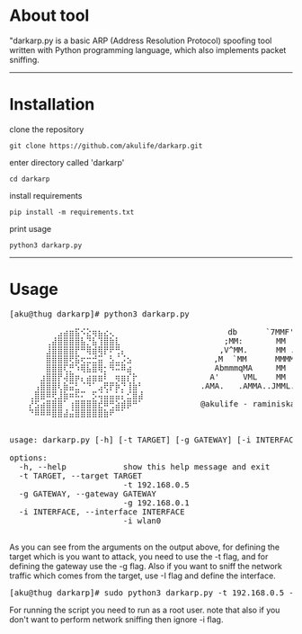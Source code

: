 # About tool
"darkarp.py is a basic ARP (Address Resolution Protocol) spoofing tool written with Python programming language, which also implements packet sniffing.
<hr />

# Installation 

clone the repository

`git clone https://github.com/akulife/darkarp.git`

enter directory called 'darkarp'

`cd darkarp`

install requirements

`pip install -m requirements.txt`

print usage 

`python3 darkarp.py`
<hr />

# Usage


<pre>
[aku@thug darkarp]# python3 darkarp.py 

	⠀⠀⠀⠀⠀⣠⣴⣶⣯⠪⣕⢶⣦⣔⢄⠀⠀⠀⠀  			      db      `7MMF' `YMM'`7MMF'   `7MF'
	⠀⠀⠀⢀⣼⣿⣿⣿⣿⣧⡙⣧⢹⣿⣷⣇⠀⠀⠀⠀  			     ;MM:       MM   .M'    MM       M  
	⠀⠀⠀⣸⣿⣿⣿⣿⡟⠛⢿⣾⢿⡟⠟⢛⡄⠀⠀⠀  			    ,V^MM.      MM .d"      MM       M  
	⠀⠀⠀⣿⣿⣿⣿⢟⣯⢖⣒⣚⣭⠀⣣⣈⡨⣢⠀   			   ,M  `MM      MMMMM.      MM       M  
	⠀⠀⠀⣿⣿⣿⢏⡛⠱⢿⣧⣿⢿⡂⠻⠭⠿⣴⠀⠀  			   AbmmmqMA     MM  VMA     MM       M  
	⠀⠀⣰⣿⣿⡟⢼⣿⡶⡄⣴⣶⣶⠇⠀⢶⣶⡎⡗⠀  			  A'     VML    MM   `MM.   YM.     ,M  
	⠀⢠⣿⣿⣿⢇⣷⣭⣃⠈⠙⠁⣠⢟⡟⡷⡙⢸⣷⠃  			.AMA.   .AMMA..JMML.   MMb.  `bmmmmd"'  
	⢀⣿⣿⠿⢟⣸⣷⠶⠯⠍⠀⡫⢬⣬⣤⣥⡅⣊⣿⣼                           
	⡜⣫⣴⣿⣿⣿⠁⢰⣿⣿⣿⣿⣞⠿⢛⣵⣾⡿⠛⠁			@akulife - raminiskandarov2004@gmail.com
	⠙⠿⠿⠿⣿⣿⣼⣬⣿⣿⣿⣿⣿⣷⠟⠉⠁⠀⠀⠀


usage: darkarp.py [-h] [-t TARGET] [-g GATEWAY] [-i INTERFACE]

options:
  -h, --help            show this help message and exit
  -t TARGET, --target TARGET
                        -t 192.168.0.5
  -g GATEWAY, --gateway GATEWAY
                        -g 192.168.0.1
  -i INTERFACE, --interface INTERFACE
                        -i wlan0

</pre>

As you can see from the arguments on the output above, for defining the target which is you want to attack, you need to use the -t flag, and for
defining the gateway use the -g flag. Also if you want to sniff the network traffic which comes from the target, use -I flag and define the interface.

<pre>
[aku@thug darkarp]# sudo python3 darkarp.py -t 192.168.0.5 -g 192.168.0.1 -i eth0 
</pre>
For running the script you need to run as a root user. note that also if you don't want to perform network sniffing then ignore -i flag.
</hr>
